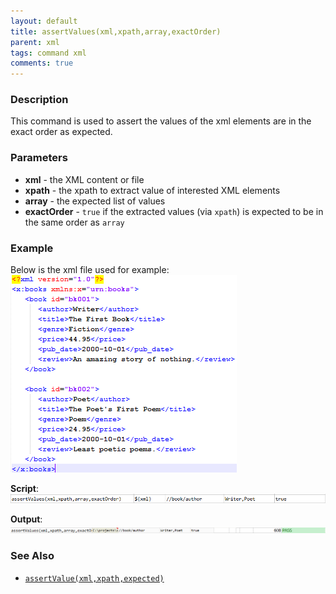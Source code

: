 ```yaml
---
layout: default
title: assertValues(xml,xpath,array,exactOrder)
parent: xml
tags: command xml
comments: true
---
```



### Description
This command is used to assert the values of the xml elements are in the exact order as expected.


### Parameters
- **xml** - the XML content or file
- **xpath** - the xpath to extract value of interested XML elements
- **array** \- the expected list of values
- **exactOrder** - `true` if the extracted values (via `xpath`) is expected to be in the same order as `array`


### Example
Below is the xml file used for example:<br/>
![](image/assertValues_01.png)


**Script**:<br/>
![](image/assertValues_02.png)

**Output**:<br/>
![](image/assertValues_03.png)


### See Also
- [`assertValue(xml,xpath,expected)`](assertValue(xml,xpath,expected))
